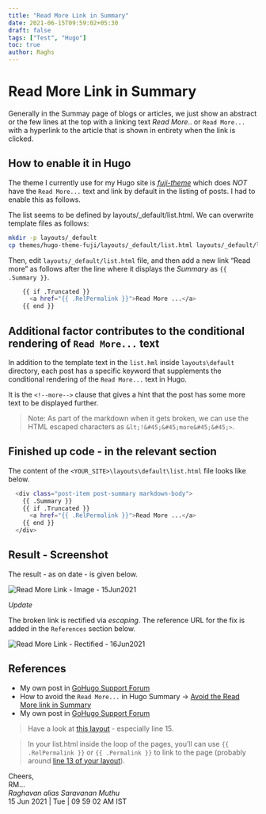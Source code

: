 ```yaml
---
title: "Read More Link in Summary"
date: 2021-06-15T09:59:02+05:30
draft: false
tags: ["Test", "Hugo"]
toc: true
author: Raghs
---
```


# Read More Link in Summary

Generally in the Summay page of blogs or articles, we just show an abstract or the few lines at the top with 
a linking text *Read More*.. or `Read More...` with a hyperlink to the article that is shown in entirety when
the link is clicked. 

<!--more-->

## How to enable it in Hugo

The theme I currently use for my Hugo site is [*fuji-theme*](https://github.com/dsrkafuu/hugo-theme-fuji/) which
does *NOT* have the `Read More...` text and link by default in the listing of posts. I had to enable this as follows.

The list seems to be defined by layouts/_default/list.html. We can overwrite template files as follows:

```sh
mkdir -p layouts/_default
cp themes/hugo-theme-fuji/layouts/_default/list.html layouts/_default/list.html
```

Then, edit `layouts/_default/list.html` file, and then add a new link “Read more” as follows after the line where it displays the *Summary* as `{{ .Summary }}`.

```sh
    {{ if .Truncated }}
      <a href="{{ .RelPermalink }}">Read More ...</a>
    {{ end }}
```

## Additional factor contributes to the conditional rendering of `Read More...` text

In addition to the template text in the `list.hml` inside `layouts\default` directory, each post has a specific 
keyword that supplements the conditional rendering of the `Read More...` text in Hugo. 

It is the `<!--more-->` clause that gives a hint that the post has some more text to be displayed further.

> Note: As part of the markdown when it gets broken, we can use the HTML escaped characters as `&lt;!&#45;&#45;more&#45;&#45;>`.

## Finished up code - in the relevant section

The content of the `<YOUR_SITE>\layouts\default\list.html` file looks like below. 

```sh
  <div class="post-item post-summary markdown-body">
    {{ .Summary }}    
    {{ if .Truncated }}
      <a href="{{ .RelPermalink }}">Read More ...</a>
    {{ end }}
  </div>
```

## Result - Screenshot 

The result - as on date - is given below. 

<img src="https://raghsonline.com/hugo-site-related/read-more-link/ReadMoreLink-15Jun2021.JPG" alt="Read More Link - Image - 15Jun2021"/>

*Update* 

The broken link is rectified via *escaping*. The reference URL for the fix is added in the `References` section below.

<img src="https://raghsonline.com/hugo-site-related/read-more-link/ReadMoreLink-Rectified-16Jun2021.JPG" alt="Read More Link - Rectified - 16Jun2021"/>

## References 

* My own post in [GoHugo Support Forum](https://discourse.gohugo.io/t/fuji2-theme-how-to-add-read-more/33367)
* How to avoid the `Read More...` in Hugo Summary &rarr; [Avoid the Read More link in Summary](/posts/test/hugo/read-more-link-avoided-in-summary/)
* My own post in [GoHugo Support Forum](https://discourse.gohugo.io/t/hugo-how-to-escape-the-html-characters-for-the-shortquote-like-more/33387/2?u=itsraghz)
  
> Have a look at [this layout](https://github.com/funkydan2/hugo-kiera/blob/master/layouts/index.html) - especially line 15.

> In your list.html inside the loop of the pages, you’ll can use `{{ .RelPermalink }}` or `{{ .Permalink }}` to link to the page (probably around [line 13 of your layout](https://github.com/dsrkafuu/hugo-theme-fuji/blob/v2.7.1/layouts/_default/list.html)).

Cheers,\
RM...\
_Raghavan alias Saravanan Muthu_\
15 Jun 2021 | Tue | 09 59 02 AM IST
